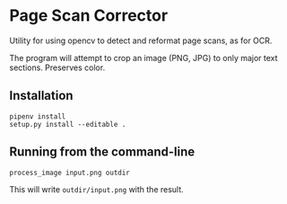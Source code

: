 # Page Scan Corrector
Utility for using opencv to detect and reformat page scans, as for OCR.

The program will attempt to crop an image (PNG, JPG) to only major text sections. Preserves color.

## Installation

```
pipenv install
setup.py install --editable .
```

## Running from the command-line
```
process_image input.png outdir
```

This will write `outdir/input.png` with the result.